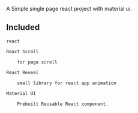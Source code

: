 

A Simple single page react project with material ui. 

## Included 

    react

    React Scroll

        for page scroll 

    React Reveal

        small library for react app animation
        
    Material UI

        Prebuilt Reusable React component.
    

